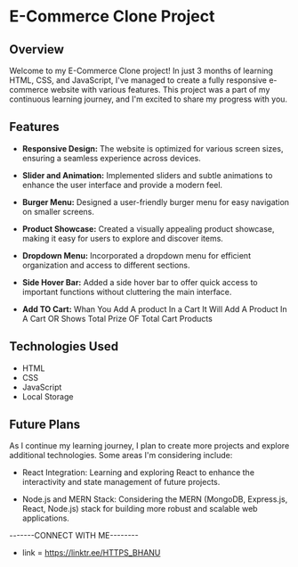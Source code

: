 
# E-Commerce Clone Project

## Overview

Welcome to my E-Commerce Clone project! In just 3 months of learning HTML, CSS, and JavaScript, I've managed to create a fully responsive e-commerce website with various features. This project was a part of my continuous learning journey, and I'm excited to share my progress with you.

## Features

- **Responsive Design:** The website is optimized for various screen sizes, ensuring a seamless experience across devices.
  
- **Slider and Animation:** Implemented sliders and subtle animations to enhance the user interface and provide a modern feel.

- **Burger Menu:** Designed a user-friendly burger menu for easy navigation on smaller screens.

- **Product Showcase:** Created a visually appealing product showcase, making it easy for users to explore and discover items.

- **Dropdown Menu:** Incorporated a dropdown menu for efficient organization and access to different sections.

- **Side Hover Bar:** Added a side hover bar to offer quick access to important functions without cluttering the main interface.
- **Add TO Cart:** Whan You Add A product In a Cart It Will Add A Product In A Cart OR Shows Total Prize OF Total Cart Products

## Technologies Used

- HTML
- CSS
- JavaScript
- Local Storage

## Future Plans

As I continue my learning journey, I plan to create more projects and explore additional technologies. Some areas I'm considering include:

- React Integration: Learning and exploring React to enhance the interactivity and state management of future projects.

- Node.js and MERN Stack: Considering the MERN (MongoDB, Express.js, React, Node.js) stack for building more robust and scalable web applications.

-------CONNECT WITH ME--------
- link = https://linktr.ee/HTTPS_BHANU
